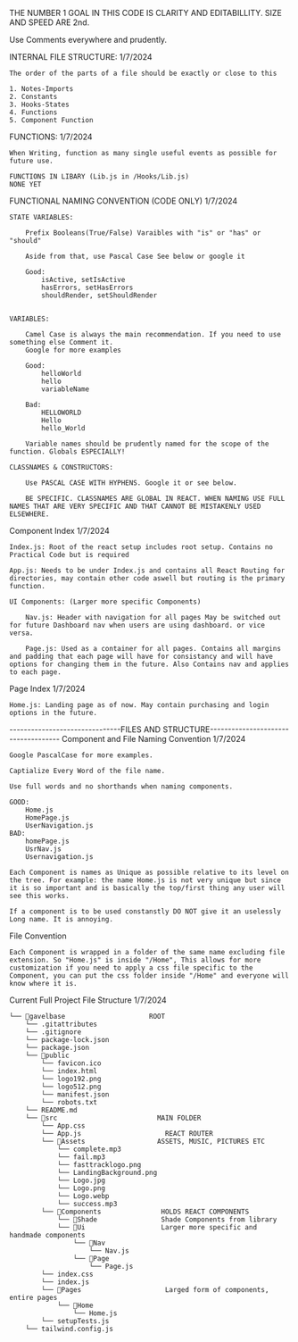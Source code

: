 THE NUMBER 1 GOAL IN THIS CODE IS CLARITY AND EDITABILLITY. SIZE AND SPEED ARE 2nd.

Use Comments everywhere and prudently. 



INTERNAL FILE STRUCTURE:               1/7/2024

    The order of the parts of a file should be exactly or close to this

    1. Notes-Imports
    2. Constants
    3. Hooks-States
    4. Functions
    5. Component Function

FUNCTIONS:                               1/7/2024

    When Writing, function as many single useful events as possible for future use.

    FUNCTIONS IN LIBARY (Lib.js in /Hooks/Lib.js)
    NONE YET

FUNCTIONAL NAMING CONVENTION (CODE ONLY)  1/7/2024

    STATE VARIABLES:

        Prefix Booleans(True/False) Varaibles with "is" or "has" or "should"

        Aside from that, use Pascal Case See below or google it

        Good:
            isActive, setIsActive
            hasErrors, setHasErrors
            shouldRender, setShouldRender


    VARIABLES:
        
        Camel Case is always the main recommendation. If you need to use something else Comment it.
        Google for more examples

        Good:
            helloWorld
            hello
            variableName
        
        Bad:
            HELLOWORLD
            Hello
            hello_World

        Variable names should be prudently named for the scope of the function. Globals ESPECIALLY!

    CLASSNAMES & CONSTRUCTORS:

        Use PASCAL CASE WITH HYPHENS. Google it or see below.

        BE SPECIFIC. CLASSNAMES ARE GLOBAL IN REACT. WHEN NAMING USE FULL NAMES THAT ARE VERY SPECIFIC AND THAT CANNOT BE MISTAKENLY USED ELSEWHERE.
    


Component Index                  1/7/2024

    Index.js: Root of the react setup includes root setup. Contains no Practical Code but is required

    App.js: Needs to be under Index.js and contains all React Routing for directories, may contain other code aswell but routing is the primary function. 

    UI Components: (Larger more specific Components)

        Nav.js: Header with navigation for all pages May be switched out for future Dashboard nav when users are using dashboard. or vice versa. 

        Page.js: Used as a container for all pages. Contains all margins and padding that each page will have for consistancy and will have options for changing them in the future. Also Contains nav and applies to each page.



Page Index                          1/7/2024

    Home.js: Landing page as of now. May contain purchasing and login options in the future.    

-------------------------------FILES AND STRUCTURE------------------------------------
Component and File Naming Convention                  1/7/2024

    Google PascalCase for more examples.

    Captialize Every Word of the file name. 

    Use full words and no shorthands when naming components.

    GOOD:
        Home.js
        HomePage.js
        UserNavigation.js
    BAD:
        homePage.js
        UsrNav.js
        Usernavigation.js

    Each Component is names as Unique as possible relative to its level on the tree. For example: the name Home.js is not very unique but since it is so important and is basically the top/first thing any user will see this works.

    If a component is to be used constanstly DO NOT give it an uselessly Long name. It is annoying.

File Convention

    Each Component is wrapped in a folder of the same name excluding file extension. So "Home.js" is inside "/Home", This allows for more customization if you need to apply a css file specific to the Component, you can put the css folder inside "/Home" and everyone will know where it is.

Current Full Project File Structure      1/7/2024

```
└── 📁gavelbase                     ROOT
    └── .gitattributes
    └── .gitignore
    └── package-lock.json
    └── package.json
    └── 📁public
        └── favicon.ico
        └── index.html
        └── logo192.png
        └── logo512.png
        └── manifest.json
        └── robots.txt
    └── README.md
    └── 📁src                         MAIN FOLDER
        └── App.css 
        └── App.js                     REACT ROUTER
        └── 📁Assets                  ASSETS, MUSIC, PICTURES ETC
            └── complete.mp3
            └── fail.mp3
            └── fasttracklogo.png
            └── LandingBackground.png
            └── Logo.jpg
            └── Logo.png
            └── Logo.webp
            └── success.mp3
        └── 📁Components               HOLDS REACT COMPONENTS
            └── 📁Shade                Shade Components from library
            └── 📁Ui                   Larger more specific and handmade components
                └── 📁Nav
                    └── Nav.js
                └── 📁Page
                    └── Page.js
        └── index.css
        └── index.js
        └── 📁Pages                     Larged form of components, entire pages
            └── 📁Home
                └── Home.js
        └── setupTests.js
    └── tailwind.config.js
```